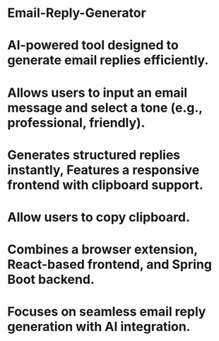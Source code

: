 # Email-Reply-Generator
# AI-powered tool designed to generate email replies efficiently. 
# Allows users to input an email message and select a tone (e.g., professional, friendly).
# Generates structured replies instantly, Features a responsive frontend with clipboard support.
# Allow users to copy clipboard.
# Combines a browser extension,  React-based frontend, and Spring Boot backend.
# Focuses on seamless email reply generation with AI integration.
